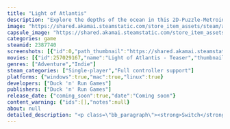 ```yaml
---
title: "Light of Atlantis"
description: "Explore the depths of the ocean in this 2D-Puzzle-Metroidvania! Control the water levels and switch between various robots to solve the ancient puzzles of Atlantis."
image: "https://shared.akamai.steamstatic.com/store_item_assets/steam/apps/2387740/header.jpg?t=1731408948"
capsule_image: "https://shared.akamai.steamstatic.com/store_item_assets/steam/apps/2387740/7bc99acf0b20cc34b2851942a4f842af2233719a/capsule_231x87.jpg?t=1731408948"
categories: game
steamid: 2387740
screenshots: [{"id":0,"path_thumbnail":"https://shared.akamai.steamstatic.com/store_item_assets/steam/apps/2387740/ss_2bd81c100e43dfbbce8b9f8fcc294b20e6ea58d3.600x338.jpg?t=1731408948","path_full":"https://shared.akamai.steamstatic.com/store_item_assets/steam/apps/2387740/ss_2bd81c100e43dfbbce8b9f8fcc294b20e6ea58d3.1920x1080.jpg?t=1731408948"},{"id":1,"path_thumbnail":"https://shared.akamai.steamstatic.com/store_item_assets/steam/apps/2387740/ss_a1b09780fb4ba87a2e5f6fe982367366f888a88e.600x338.jpg?t=1731408948","path_full":"https://shared.akamai.steamstatic.com/store_item_assets/steam/apps/2387740/ss_a1b09780fb4ba87a2e5f6fe982367366f888a88e.1920x1080.jpg?t=1731408948"},{"id":2,"path_thumbnail":"https://shared.akamai.steamstatic.com/store_item_assets/steam/apps/2387740/ss_3f818f8498e564978661ea7f110ff6536387db65.600x338.jpg?t=1731408948","path_full":"https://shared.akamai.steamstatic.com/store_item_assets/steam/apps/2387740/ss_3f818f8498e564978661ea7f110ff6536387db65.1920x1080.jpg?t=1731408948"},{"id":3,"path_thumbnail":"https://shared.akamai.steamstatic.com/store_item_assets/steam/apps/2387740/ss_cef2aa736ed950a6ceb4120d63225da921c0b195.600x338.jpg?t=1731408948","path_full":"https://shared.akamai.steamstatic.com/store_item_assets/steam/apps/2387740/ss_cef2aa736ed950a6ceb4120d63225da921c0b195.1920x1080.jpg?t=1731408948"},{"id":4,"path_thumbnail":"https://shared.akamai.steamstatic.com/store_item_assets/steam/apps/2387740/ss_f5f94f3d5d176b849e547087e8f38e20d136a5cd.600x338.jpg?t=1731408948","path_full":"https://shared.akamai.steamstatic.com/store_item_assets/steam/apps/2387740/ss_f5f94f3d5d176b849e547087e8f38e20d136a5cd.1920x1080.jpg?t=1731408948"},{"id":5,"path_thumbnail":"https://shared.akamai.steamstatic.com/store_item_assets/steam/apps/2387740/ss_7f0fa4ec970cbdf07d66cf870f5e221e6c5fa06c.600x338.jpg?t=1731408948","path_full":"https://shared.akamai.steamstatic.com/store_item_assets/steam/apps/2387740/ss_7f0fa4ec970cbdf07d66cf870f5e221e6c5fa06c.1920x1080.jpg?t=1731408948"},{"id":6,"path_thumbnail":"https://shared.akamai.steamstatic.com/store_item_assets/steam/apps/2387740/ss_32640fb922145cc4ac30f1e0e5fbd57ef446d966.600x338.jpg?t=1731408948","path_full":"https://shared.akamai.steamstatic.com/store_item_assets/steam/apps/2387740/ss_32640fb922145cc4ac30f1e0e5fbd57ef446d966.1920x1080.jpg?t=1731408948"}]
movies: [{"id":257029167,"name":"Light of Atlantis - Teaser","thumbnail":"https://shared.akamai.steamstatic.com/store_item_assets/steam/apps/257029167/movie.293x165.jpg?t=1720691623","webm":{"480":"http://video.akamai.steamstatic.com/store_trailers/257029167/movie480_vp9.webm?t=1720691623","max":"http://video.akamai.steamstatic.com/store_trailers/257029167/movie_max_vp9.webm?t=1720691623"},"mp4":{"480":"http://video.akamai.steamstatic.com/store_trailers/257029167/movie480.mp4?t=1720691623","max":"http://video.akamai.steamstatic.com/store_trailers/257029167/movie_max.mp4?t=1720691623"},"highlight":true}]
genres: ["Adventure","Indie"]
steam_categories: ["Single-player","Full controller support"]
platforms: {"windows":true,"mac":true,"linux":true}
developers: ["Duck 'n' Run Games"]
publishers: ["Duck 'n' Run Games"]
release_date: {"coming_soon":true,"date":"Coming soon"}
content_warning: {"ids":[],"notes":null}
about: null
detailed_description: "<p class=\"bb_paragraph\"><strong>Switch</strong> robots and water levels to <strong>solve </strong>long forgotten puzzles to <strong>explore </strong>the wondrous depths of Atlantis.</p><p class=\"bb_paragraph\"><img class=\"bb_img\" src=\"https://shared.akamai.steamstatic.com/store_item_assets/steam/apps/2387740/extras/Puzzle_Room_Water.gif?t=1731408948\" /></p><h2 class=\"bb_tag\">SWITCH!</h2><p class=\"bb_paragraph\">The powerful technology of this ancient society allows you to change perspectives. Switch between different abilities. Switch up the water levels in various rooms. By interacting with various robots and different types of levers you can make a change. The water influences the environment, enemies, puzzle elements and the characters themselves.</p><p class=\"bb_paragraph\"></p><p class=\"bb_paragraph\"><img class=\"bb_img\" src=\"https://shared.akamai.steamstatic.com/store_item_assets/steam/apps/2387740/extras/MiningIntro.gif?t=1731408948\" /></p><h2 class=\"bb_tag\">SOLVE!</h2><p class=\"bb_paragraph\">Atlantis is a place full of weird mysteries and puzzles. Use the water and the robot's unique abilities to solve the puzzles. Master the challenges ahead to overcome unforeseen obstacles.</p><p class=\"bb_paragraph\"><img class=\"bb_img\" src=\"https://shared.akamai.steamstatic.com/store_item_assets/steam/apps/2387740/extras/Solve.gif?t=1731408948\" /></p><h2 class=\"bb_tag\">EXPLORE!</h2><p class=\"bb_paragraph\">Secrets await and tell of a story long lost in the sunken city of Atlantis. Surprisingly sympathetic robots cross your way, doomed to work for eternity unless someone could help them for a change.</p><p class=\"bb_paragraph\"></p><p class=\"bb_paragraph\"><img class=\"bb_img\" src=\"https://shared.akamai.steamstatic.com/store_item_assets/steam/apps/2387740/extras/Platform_Turtle_Water.gif?t=1731408948\" /></p>"
---
```


